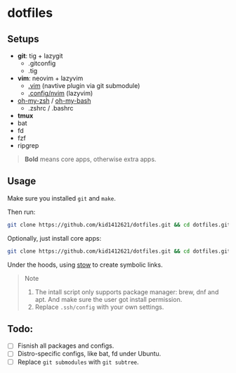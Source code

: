 # dotfiles

## Setups

- **git**: tig + lazygit
  - .gitconfig
  - .tig
- **vim**: neovim + lazyvim
  - [.vim](.vim) (navtive plugin via git submodule)
  - [.config/nvim](.config/nvim/) (lazyvim)
- [oh-my-zsh](https://ohmyz.sh/) / [oh-my-bash](https://ohmybash.nntoan.com/)
    - .zshrc / .bashrc
- **tmux**
- bat
- fd
- fzf
- ripgrep

> **Bold** means core apps, otherwise extra apps.

## Usage

Make sure you installed `git` and `make`.

Then run:

```bash
git clone https://github.com/kid1412621/dotfiles.git && cd dotfiles.git && make
```

Optionally, just install core apps:

```bash
git clone https://github.com/kid1412621/dotfiles.git && cd dotfiles.git && make core
```

Under the hoods, using [stow](https://www.gnu.org/software/stow/) to create symbolic links.

> > [!NOTE]
> 1. The intall script only supports package manager: brew, dnf and apt. And make sure the user got install permission.
> 2. Replace `.ssh/config` with your own settings.

## Todo:

- [ ] Fisnish all packages and configs.
- [ ] Distro-specific configs, like bat, fd under Ubuntu.
- [ ] Replace `git submodules` with `git subtree`.
